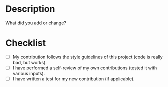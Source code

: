 # Description

What did you add or change?

# Checklist

- [ ] My contribution follows the style guidelines of this project (code is really bad, but works).
- [ ] I have performed a self-review of my own contributions (tested it with various inputs).
- [ ] I have written a test for my new contribution (if applicable).
